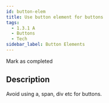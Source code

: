 ```yaml
---
id: button-elem
title: Use button element for buttons
tags:
  - 1.3.1 A
  - Buttons
  - Tech
sidebar_label: Button Elements
---
```


Mark as completed

## Description

Avoid using a, span, div etc for buttons.
